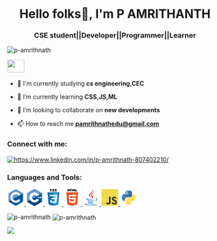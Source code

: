 <h1 align="center">Hello folks👋, I'm P AMRITHANTH</h1>
<h3 align="center">CSE student||Developer||Programmer||Learner</h3>

<p align="left"> <img src="https://komarev.com/ghpvc/?username=p-amrithnath&label=Profile%20views&color=0e75b6&style=flat" alt="p-amrithnath" /> </p>
<img src="https://media4.giphy.com/media/xT9IgzoKnwFNmISR8I/giphy.gif?cid=ecf05e474354wcjozqn8ob305bosic9i8rzucfmoy4fh1j38&rid=giphy.gif&ct=g" height="30" width="40"  alt="">

- 🔭 I'm currently studying **cs engineering,CEC**

- 🌱 I’m currently learning **CSS,JS,ML**

- 👯 I’m looking to collaborate on **new developments**

- 📫 How to reach me **pamrithnathedu@gmail.com**

<h3 align="left">Connect with me:</h3>
<p align="left">
<a href="https://linkedin.com/in/https://www.linkedin.com/in/p-amrithnath-807402210/" target="blank"><img align="center" src="https://raw.githubusercontent.com/rahuldkjain/github-profile-readme-generator/master/src/images/icons/Social/linked-in-alt.svg" alt="https://www.linkedin.com/in/p-amrithnath-807402210/" height="30" width="40" /></a>
</p>

<h3 align="left">Languages and Tools:</h3>
<p align="left"> <a href="https://www.cprogramming.com/" target="_blank" rel="noreferrer"> <img src="https://raw.githubusercontent.com/devicons/devicon/master/icons/c/c-original.svg" alt="c" width="40" height="40"/> </a> <a href="https://www.w3schools.com/cpp/" target="_blank" rel="noreferrer"> <img src="https://raw.githubusercontent.com/devicons/devicon/master/icons/cplusplus/cplusplus-original.svg" alt="cplusplus" width="40" height="40"/> </a> <a href="https://www.w3schools.com/css/" target="_blank" rel="noreferrer"> <img src="https://raw.githubusercontent.com/devicons/devicon/master/icons/css3/css3-original-wordmark.svg" alt="css3" width="40" height="40"/> </a> <a href="https://www.w3.org/html/" target="_blank" rel="noreferrer"> <img src="https://raw.githubusercontent.com/devicons/devicon/master/icons/html5/html5-original-wordmark.svg" alt="html5" width="40" height="40"/> </a> <a href="https://www.java.com" target="_blank" rel="noreferrer"> <img src="https://raw.githubusercontent.com/devicons/devicon/master/icons/java/java-original.svg" alt="java" width="40" height="40"/> </a> <a href="https://developer.mozilla.org/en-US/docs/Web/JavaScript" target="_blank" rel="noreferrer"> <img src="https://raw.githubusercontent.com/devicons/devicon/master/icons/javascript/javascript-original.svg" alt="javascript" width="40" height="40"/> </a> <a href="https://www.python.org" target="_blank" rel="noreferrer"> <img src="https://raw.githubusercontent.com/devicons/devicon/master/icons/python/python-original.svg" alt="python" width="40" height="40"/> </a> </p>

<p><img align="left" src="https://github-readme-stats.vercel.app/api/top-langs?username=p-amrithnath&show_icons=true&locale=en&layout=compact" alt="p-amrithnath" /></p>

<p>&nbsp;<img align="center" src="https://github-readme-stats.vercel.app/api?username=p-amrithnath&show_icons=true&locale=en" alt="p-amrithnath" /></p>
<img src="https://media.giphy.com/media/VgCDAzcKvsR6OM0uWg/giphy.gif" width="100px">
